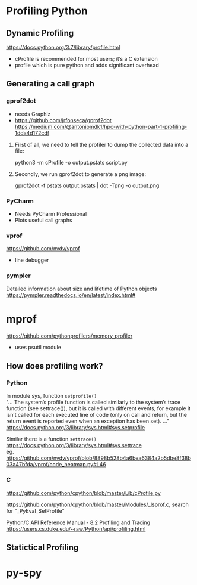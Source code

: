 # Profiling Python
## Dynamic Profiling
https://docs.python.org/3.7/library/profile.html
* cProfile is recommended for most users; it’s a C extension
* profile which is pure python and adds significant overhead
    

## Generating a call graph
### gprof2dot
* needs Graphiz
* https://github.com/jrfonseca/gprof2dot
https://medium.com/@antoniomdk1/hpc-with-python-part-1-profiling-1dda4d172cdf

1. First of all, we need to tell the profiler to dump the collected data into a file:

    python3 -m cProfile -o output.pstats script.py

2. Secondly, we run gprof2dot to generate a png image:

    gprof2dot -f pstats output.pstats | dot -Tpng -o output.png
    
### PyCharm
* Needs PyCharm Professional
* Plots useful call graphs


### vprof
https://github.com/nvdv/vprof
* line debugger

### pympler
Detailed information about size and lifetime of Python objects
https://pympler.readthedocs.io/en/latest/index.html#

# mprof
https://github.com/pythonprofilers/memory_profiler
* uses psutil module



## How does profiling work? 
### Python
In module sys, function ````setprofile()```` <br/>
"... The system’s profile function is called similarly to the system’s trace function (see settrace()),
but it is called with different events, for example it isn’t called for each executed line of code (only on call and
return, but the return event is reported even when an exception has been set). ..."
https://docs.python.org/3/library/sys.html#sys.setprofile

Similar there is a function ````settrace()```` <br/>
https://docs.python.org/3/library/sys.html#sys.settrace <br/>
eg. https://github.com/nvdv/vprof/blob/8898b528b4a6bea6384a2b5dbe8f38b03a47bfda/vprof/code_heatmap.py#L46


### C
https://github.com/python/cpython/blob/master/Lib/cProfile.py

https://github.com/python/cpython/blob/master/Modules/_lsprof.c, search for "_PyEval_SetProfile"

Python/C API Reference Manual - 8.2 Profiling and Tracing <br/>
https://users.cs.duke.edu/~raw/Python/api/profiling.html

## Statictical Profiling
# py-spy



    

